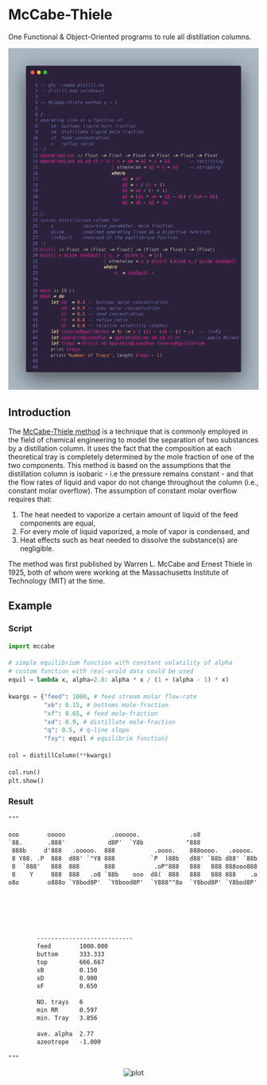 # $\textbf{McCabe-Thiele}$
One Functional & Object-Oriented programs to rule all distillation columns.  
  
![The most beautiful mccabe code!](https://github.com/314arhaam/McCabe-Thiele/blob/main/gallery/haskell-mccabe.png)
## Introduction
The [McCabe-Thiele method](https://en.wikipedia.org/wiki/McCabe%E2%80%93Thiele_method) is a technique that is commonly employed in the field of chemical engineering to model the separation of two substances by a distillation column. It uses the fact that the composition at each theoretical tray is completely determined by the mole fraction of one of the two components. This method is based on the assumptions that the distillation column is isobaric - i.e the pressure remains constant - and that the flow rates of liquid and vapor do not change throughout the column (i.e., constant molar overflow). The assumption of constant molar overflow requires that: 
1. The heat needed to vaporize a certain amount of liquid of the feed components are equal,
2. For every mole of liquid vaporized, a mole of vapor is condensed, and
3. Heat effects such as heat needed to dissolve the substance(s) are negligible.  

The method was first published by Warren L. McCabe and Ernest Thiele in 1925, both of whom were working at the Massachusetts Institute of Technology (MIT) at the time.

## Example
### Script
```python
import mccabe

# simple equilibrium function with constant volatility of alpha
# custom function with real-wrold data could be used
equil = lambda x, alpha=2.8: alpha * x / (1 + (alpha - 1) * x)

kwargs = {"feed": 1000, # feed stream molar flow-rate
          "xb": 0.15, # bottoms mole-fraction
          "xf": 0.65, # feed mole-fraction
          "xd": 0.9, # distillate mole-fraction
          "q": 0.5, # q-line slope
          "fxy": equil # equilibrim function}

col = distillColumn(**kwargs)

col.run()
plt.show()
```
### Result
```
"""

ooo        ooooo             .oooooo.              .o8
`88.       .888'            d8P'  `Y8b            "888
 888b     d'888   .ooooo.  888           .oooo.    888oooo.   .ooooo.
 8 Y88. .P  888  d88' `"Y8 888          `P  )88b   d88' `88b d88' `88b
 8  `888'   888  888       888           .oP"888   888   888 888ooo888
 8    Y     888  888   .o8 `88b    ooo  d8(  888   888   888 888    .o
o8o        o888o `Y8bod8P'  `Y8bood8P'  `Y888""8o  `Y8bod8P' `Y8bod8P'






        ---------------------------
        feed        1000.000
        buttom      333.333
        top         666.667
        xB          0.150
        xD          0.900
        xF          0.650

        NO. trays   6
        min RR      0.597
        min. Tray   3.856

        ave. alpha  2.77
        azeotrope   -1.000

"""
```

<p align="center">
  <img src="https://github.com/314arhaam/macaboo/blob/main/gallery/McCabe-Thiele.png" width="500" title="plot">
</p>
